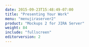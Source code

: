 ```yaml
---
date: 2015-09-23T15:48:49-07:00
title: "Presenting Your Work"
menu: "menujiraserver2"
product: "Mockups 2 for JIRA Server"
weight: 84
include: "fullscreen"
editorversion: 2
---
```

